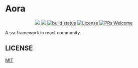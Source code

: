 # Aora

<p align="center">
  <a href="https://www.npmjs.com/package/aora" target="_blank">
    <img src="https://img.shields.io/npm/v/aora.svg" />
  </a>
  <a href="https://www.npmjs.com/package/aora" target="_blank">
    <img src="https://img.shields.io/npm/dm/aora.svg" />
  </a>
  <a href="https://github.com/loyep/aora" target="_blank">
    <img src="https://github.com/loyep/aora/workflows/CodeQL/badge.svg" alt="build status"  />
  </a>
  <a href="https://www.npmjs.com/package/aora">
    <img src="https://badgen.net/npm/license/aora" alt="License">
  </a>
  <a href="https://github.com/loyep/aora/pulls">
    <img src="https://img.shields.io/badge/PRs-welcome-brightgreen.svg" alt="PRs Welcome" />
  </a>
</p>

A ssr framework in react community.

## LICENSE

[MIT](./LICENSE)
